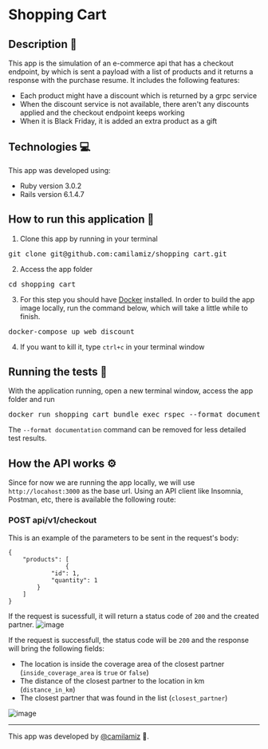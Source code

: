 # Shopping Cart

## Description :book:
This app is the simulation of an e-commerce api that has a checkout endpoint, by which is sent a payload with a list of products and it returns a response with the purchase resume. It includes the following features:
* Each product might have a discount which is returned by a grpc service
* When the discount service is not available, there aren't any discounts applied and the checkout endpoint keeps working
* When it is Black Friday, it is added an extra product as a gift

## Technologies 💻
This app was developed using:
* Ruby version 3.0.2
* Rails version 6.1.4.7

## How to run this application 🐳
1. Clone this app by running in your terminal</br>
<pre>git clone git@github.com:camilamiz/shopping_cart.git</pre>
2. Access the app folder
<pre>cd shopping_cart</pre>
3. For this step you should have [Docker](https://docs.docker.com/engine/install/) installed. In order to build the app image locally, run the command below, which will take a little while to finish.
<pre>docker-compose up web discount</pre>
4. If you want to kill it, type `ctrl+c` in your terminal window


## Running the tests 📏
With the application running, open a new terminal window, access the app folder and run
<pre>docker run shopping_cart bundle exec rspec --format documentation</pre>
The `--format documentation` command can be removed for less detailed test results.

## How the API works ⚙️
Since for now we are running the app locally, we will use `http://locahost:3000` as the base url.
Using an API client like Insomnia, Postman, etc, there is available the following route:

### POST api/v1/checkout
This is an example of the parameters to be sent in the request's body:
```
{
    "products": [
				{
            "id": 1,
            "quantity": 1
        }
    ]
}
```
If the request is sucessfull, it will return a status code of `200` and the created partner.
![image](https://user-images.githubusercontent.com/39624192/132991411-d2eb43c9-9754-4510-995b-a2bcc176ddcf.png)

If the request is successfull, the status code will be `200` and the response will bring the following fields:
* The location is inside the coverage area of the closest partner (`inside_coverage_area` is `true` or `false`)
* The distance of the closest partner to the location in km (`distance_in_km`)
* The closest partner that was found in the list (`closest_partner`)

![image](https://user-images.githubusercontent.com/39624192/132991450-324b9293-4ec0-47c9-9501-d6391db1975a.png)


------------------------

This app was developed by [@camilamiz](https://github.com/camilamiz) 💜.
